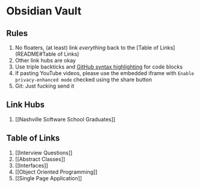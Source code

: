 # Obsidian Vault

## Rules

1. No floaters, (at least) link *everything* back to the [Table of Links](README#Table of Links)
3. Other link hubs are okay
4. Use triple backticks and [GitHub syntax highlighting](https://docs.github.com/en/get-started/writing-on-github/working-with-advanced-formatting/creating-and-highlighting-code-blocks#syntax-highlighting) for code blocks
5. If pasting YouTube videos, please use the embedded iframe with `Enable privacy-enhanced mode` checked using the share button
6. Git: Just fucking send it

## Link Hubs
1. [[Nashville Software School Graduates]]

## Table of Links
1. [[Interview Questions]]
2. [[Abstract Classes]]
3. [[Interfaces]]
4. [[Object Oriented Programming]]
5. [[Single Page Application]]
